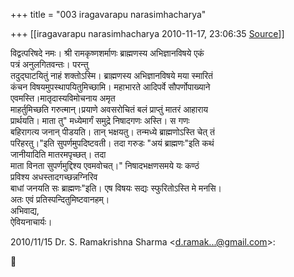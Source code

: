 +++
title = "003 iragavarapu narasimhacharya"

+++
[[iragavarapu narasimhacharya	2010-11-17, 23:06:35 [Source](https://groups.google.com/g/bvparishat/c/tUj2-gWuImc)]]



विद्वत्परिषदे नमः। श्री रामकृष्णशर्माणः ब्राह्मणस्य अभिज्ञानविषये एकं  
पत्रं अनुलगितवन्तः। परन्तु  
तदुद्घाटयितुं नाहं शक्तोऽस्मि। ब्राह्मणस्य अभिज्ञानविषये मया स्मारितं  
कंचन विषयमुपस्थापयितुमिच्छामि। महाभारते आदिपर्वे सौपर्णोपाख्याने  
एवमस्ति।मातृदास्यविमोचनाय अमृत  
माहर्तुमिच्छति गरुत्मान्।प्रयाणे अवसरोचितं बलं प्राप्तुं मातरं आहाराय  
प्रार्थयति। माता तु" मध्येमार्गं समुद्रे निषादगणः अस्ति। स गणः  
बहिरागत्य जनान् पीडयति। तान् भक्षयतु। तन्मध्ये ब्राह्मणोऽस्ति चेत् तं  
परिहरतु।"इति सुपर्णमुपदिष्टवती। तदा गरुडः "अयं ब्राह्मणः"इति कथं  
जानीयादिति मातरमपृच्छत्। तदा  
माता विनता सुपर्णमुद्दिश्य एवमवोचत्।" निषादभक्षणसमये यः कण्ठं  
प्रविश्य अधस्तादगच्छन्नग्निरिव  
बाधां जनयति सः ब्राह्मणः"इति। एष विषयः सद्यः स्फुरितोऽस्ति मे मनसि।  
अतः एवं प्रतिस्पन्दितुमिष्टवानहम्।  
अभिवाद्य,  
ऐवियनाचार्यः।

2010/11/15 Dr. S. Ramakrishna Sharma \<[d.ramak...@gmail.com]()\>:



